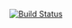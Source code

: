 ﻿[![Build Status](https://dev.azure.com/ronaldbrogan/ronaldbrogan/_apis/build/status/ronbrogan.openh2?branchName=master)](https://dev.azure.com/ronaldbrogan/ronaldbrogan/_build/latest?definitionId=1&branchName=master)